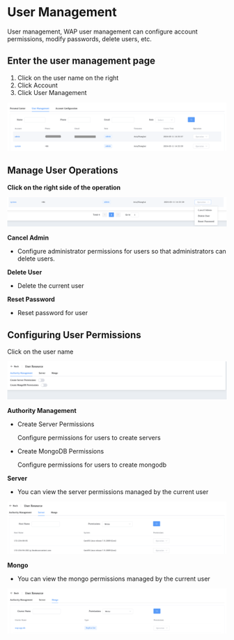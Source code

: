 # User Management

User management, WAP user management can configure account permissions, modify passwords, delete users, etc.

## Enter the user management page

1. Click on the user name on the right
2. Click Account
3. Click User Management

![UserManagement1](../../images/whalealPlatFromImages/12-Account/UserManagement1.png)



## Manage User Operations

**Click on the right side of the operation**

![UserManagement2](../../images/whalealPlatFromImages/12-Account/UserManagement2.png)

**Cancel Admin**

* Configure administrator permissions for users so that administrators can delete users.

**Delete User**

* Delete the current user

**Reset Password**

* Reset password for user



## Configuring User Permissions

Click on the user name

![UserManagement3](../../images/whalealPlatFromImages/12-Account/UserManagement3.png)

**Authority Management**

* Create Server Permissions

  Configure permissions for users to create servers

* Create MongoDB Permissions

  Configure permissions for users to create mongodb

**Server**

* You can view the server permissions managed by the current user

![UserManagement4](../../images/whalealPlatFromImages/12-Account/UserManagement4.png)

**Mongo**

* You can view the mongo permissions managed by the current user

![UserManagement5](../../images/whalealPlatFromImages/12-Account/UserManagement5.png)



